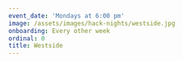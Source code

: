 ```yaml
---
event_date: 'Mondays at 6:00 pm'
image: /assets/images/hack-nights/westside.jpg
onboarding: Every other week
ordinal: 0
title: Westside
---
```

